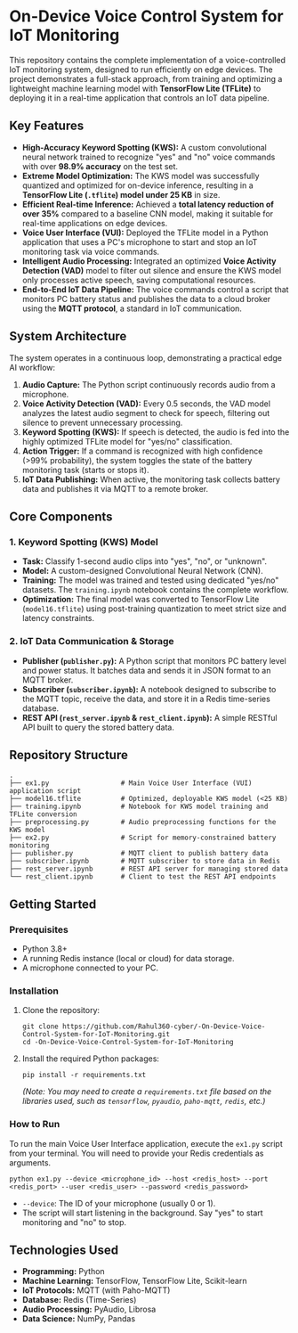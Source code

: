 # On-Device Voice Control System for IoT Monitoring

This repository contains the complete implementation of a voice-controlled IoT monitoring system, designed to run efficiently on edge devices. The project demonstrates a full-stack approach, from training and optimizing a lightweight machine learning model with **TensorFlow Lite (TFLite)** to deploying it in a real-time application that controls an IoT data pipeline.

## Key Features

-   **High-Accuracy Keyword Spotting (KWS):** A custom convolutional neural network trained to recognize "yes" and "no" voice commands with over **98.9% accuracy** on the test set.
-   **Extreme Model Optimization:** The KWS model was successfully quantized and optimized for on-device inference, resulting in a **TensorFlow Lite (`.tflite`) model under 25 KB** in size.
-   **Efficient Real-time Inference:** Achieved a **total latency reduction of over 35%** compared to a baseline CNN model, making it suitable for real-time applications on edge devices.
-   **Voice User Interface (VUI):** Deployed the TFLite model in a Python application that uses a PC's microphone to start and stop an IoT monitoring task via voice commands.
-   **Intelligent Audio Processing:** Integrated an optimized **Voice Activity Detection (VAD)** model to filter out silence and ensure the KWS model only processes active speech, saving computational resources.
-   **End-to-End IoT Data Pipeline:** The voice commands control a script that monitors PC battery status and publishes the data to a cloud broker using the **MQTT protocol**, a standard in IoT communication.

## System Architecture

The system operates in a continuous loop, demonstrating a practical edge AI workflow:

1.  **Audio Capture:** The Python script continuously records audio from a microphone.
2.  **Voice Activity Detection (VAD):** Every 0.5 seconds, the VAD model analyzes the latest audio segment to check for speech, filtering out silence to prevent unnecessary processing.
3.  **Keyword Spotting (KWS):** If speech is detected, the audio is fed into the highly optimized TFLite model for "yes/no" classification.
4.  **Action Trigger:** If a command is recognized with high confidence (>99% probability), the system toggles the state of the battery monitoring task (starts or stops it).
5.  **IoT Data Publishing:** When active, the monitoring task collects battery data and publishes it via MQTT to a remote broker.

## Core Components

### 1. Keyword Spotting (KWS) Model

-   **Task:** Classify 1-second audio clips into "yes", "no", or "unknown".
-   **Model:** A custom-designed Convolutional Neural Network (CNN).
-   **Training:** The model was trained and tested using dedicated "yes/no" datasets. The `training.ipynb` notebook contains the complete workflow.
-   **Optimization:** The final model was converted to TensorFlow Lite (`model16.tflite`) using post-training quantization to meet strict size and latency constraints.

### 2. IoT Data Communication & Storage

-   **Publisher (`publisher.py`):** A Python script that monitors PC battery level and power status. It batches data and sends it in JSON format to an MQTT broker.
-   **Subscriber (`subscriber.ipynb`):** A notebook designed to subscribe to the MQTT topic, receive the data, and store it in a Redis time-series database.
-   **REST API (`rest_server.ipynb` & `rest_client.ipynb`):** A simple RESTful API built to query the stored battery data.

## Repository Structure

```
.
├── ex1.py                  # Main Voice User Interface (VUI) application script
├── model16.tflite          # Optimized, deployable KWS model (<25 KB)
├── training.ipynb          # Notebook for KWS model training and TFLite conversion
├── preprocessing.py        # Audio preprocessing functions for the KWS model
├── ex2.py                  # Script for memory-constrained battery monitoring
├── publisher.py            # MQTT client to publish battery data
├── subscriber.ipynb        # MQTT subscriber to store data in Redis
├── rest_server.ipynb       # REST API server for managing stored data
└── rest_client.ipynb       # Client to test the REST API endpoints
```

## Getting Started

### Prerequisites

-   Python 3.8+
-   A running Redis instance (local or cloud) for data storage.
-   A microphone connected to your PC.

### Installation

1.  Clone the repository:
    ```
    git clone https://github.com/Rahul360-cyber/-On-Device-Voice-Control-System-for-IoT-Monitoring.git
    cd -On-Device-Voice-Control-System-for-IoT-Monitoring
    ```
2.  Install the required Python packages:
    ```
    pip install -r requirements.txt
    ```
    *(Note: You may need to create a `requirements.txt` file based on the libraries used, such as `tensorflow`, `pyaudio`, `paho-mqtt`, `redis`, etc.)*

### How to Run

To run the main Voice User Interface application, execute the `ex1.py` script from your terminal. You will need to provide your Redis credentials as arguments.

```
python ex1.py --device <microphone_id> --host <redis_host> --port <redis_port> --user <redis_user> --password <redis_password>
```

-   `--device`: The ID of your microphone (usually 0 or 1).
-   The script will start listening in the background. Say "yes" to start monitoring and "no" to stop.

## Technologies Used

-   **Programming:** Python
-   **Machine Learning:** TensorFlow, TensorFlow Lite, Scikit-learn
-   **IoT Protocols:** MQTT (with Paho-MQTT)
-   **Database:** Redis (Time-Series)
-   **Audio Processing:** PyAudio, Librosa
-   **Data Science:** NumPy, Pandas

```
